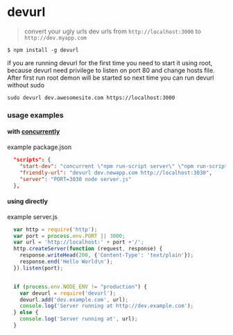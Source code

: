 # devurl

> convert your ugly urls dev urls from ```http://localhost:3000``` to ```http://dev.myapp.com```

```
$ npm install -g devurl
```

if you are running devurl for the first time you need to start it using root, because devurl need privilege to listen on port 80 and change hosts file. After first run root demon will be started so next time you can run devurl without sudo


```
sudo devurl dev.awesomesite.com https://localhost:3000
```


### usage examples

#### with [concurrently](https://www.npmjs.com/package/concurrently)

example package.json

```json
  "scripts": {
    "start-dev": "concurrent \"npm run-script server\" \"npm run-script friendly-url\"",
    "friendly-url": "devurl dev.newapp.com http://localhost:3030",
    "server": "PORT=3030 node server.js"
  },
```


#### using directly

example server.js

```javascript
  var http = require('http');
  var port = process.env.PORT || 3000;
  var url = 'http://localhost:' + port +'/';
  http.createServer(function (request, response) {
    response.writeHead(200, {'Content-Type': 'text/plain'});
    response.end('Hello World\n');
  }).listen(port);


  if (process.env.NODE_ENV != "production") {
    var devurl = require('devurl');
    devurl.add('dev.example.com', url);
    console.log('Server running at http://dev.example.com');
  } else {
    console.log('Server running at', url);
  }

```


